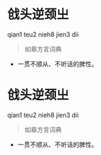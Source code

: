 # 戗头逆颈㞢
qian1 teu2 nieh8 jien3 dii
> 如皋方言词典
- 一贯不顺从、不听话的脾性。

# 戗头逆颈㞢
qian1 teu2 nieh8 jien3 dii
> 如皋方言词典
- 一贯不顺从、不听话的脾性。
